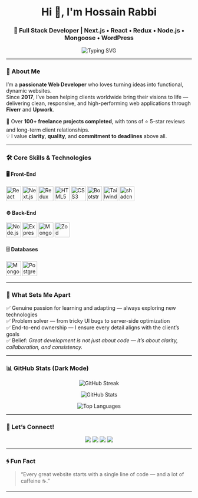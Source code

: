 <!-- Profile Header -->
<h1 align="center">Hi 👋, I'm Hossain Rabbi</h1>
<h3 align="center">🚀 Full Stack Developer | Next.js • React • Redux • Node.js • Mongoose • WordPress</h3>

<p align="center">
  <img src="https://readme-typing-svg.herokuapp.com?font=Fira+Code&weight=600&size=22&duration=4000&pause=1000&color=6D00C7&center=true&vCenter=true&width=700&lines=Full+Stack+Web+Developer;Building+High-Performance+Web+Apps;Freelancer+on+Fiverr+and+Upwork;Always+Learning+New+Technologies" alt="Typing SVG" />
</p>

---

### 💫 About Me

I’m a **passionate Web Developer** who loves turning ideas into functional, dynamic websites.  
Since **2017**, I’ve been helping clients worldwide bring their visions to life — delivering clean, responsive, and high-performing web applications through **Fiverr** and **Upwork**.

💼 Over **100+ freelance projects completed**, with tons of ⭐️ 5-star reviews and long-term client relationships.  
💡 I value **clarity**, **quality**, and **commitment to deadlines** above all.

---

### 🛠️ Core Skills & Technologies

#### 🖥️ Front-End
<p align="left">
  <img src="https://cdn.jsdelivr.net/gh/devicons/devicon/icons/react/react-original.svg" width="40" height="40" alt="React" />
  <img src="https://cdn.jsdelivr.net/gh/devicons/devicon/icons/nextjs/nextjs-original.svg" width="40" height="40" alt="Next.js" />
  <img src="https://cdn.jsdelivr.net/gh/devicons/devicon/icons/redux/redux-original.svg" width="40" height="40" alt="Redux" />
  <img src="https://cdn.jsdelivr.net/gh/devicons/devicon/icons/html5/html5-original.svg" width="40" height="40" alt="HTML5" />
  <img src="https://cdn.jsdelivr.net/gh/devicons/devicon/icons/css3/css3-original.svg" width="40" height="40" alt="CSS3" />
  <img src="https://cdn.jsdelivr.net/gh/devicons/devicon/icons/bootstrap/bootstrap-original.svg" width="40" height="40" alt="Bootstrap" />
  <img src="https://cdn.jsdelivr.net/gh/devicons/devicon/icons/tailwindcss/tailwindcss-original.svg" width="40" height="40" alt="Tailwind CSS" />
  <img src="https://avatars.githubusercontent.com/u/139895814?s=200&v=4" width="40" height="40" alt="shadcn/ui" />
</p>

#### ⚙️ Back-End
<p align="left">
  <img src="https://cdn.jsdelivr.net/gh/devicons/devicon/icons/nodejs/nodejs-original.svg" width="40" height="40" alt="Node.js" />
  <img src="https://cdn.jsdelivr.net/gh/devicons/devicon/icons/express/express-original.svg" width="40" height="40" alt="Express.js" />
  <img src="https://cdn.jsdelivr.net/gh/devicons/devicon/icons/mongoose/mongoose-original.svg" width="40" height="40" alt="Mongoose" />
  <img src="https://raw.githubusercontent.com/devicons/devicon/master/icons/zod/zod-original.svg" width="40" height="40" alt="Zod" />
</p>

#### 🗄️ Databases
<p align="left">
  <img src="https://cdn.jsdelivr.net/gh/devicons/devicon/icons/mongodb/mongodb-original.svg" width="40" height="40" alt="MongoDB" />
  <img src="https://cdn.jsdelivr.net/gh/devicons/devicon/icons/postgresql/postgresql-original.svg" width="40" height="40" alt="PostgreSQL" />
</p>

---

### 🌟 What Sets Me Apart

✅ Genuine passion for learning and adapting — always exploring new technologies  
✅ Problem solver — from tricky UI bugs to server-side optimization  
✅ End-to-end ownership — I ensure every detail aligns with the client’s goals  
✅ Belief: *Great development is not just about code — it’s about clarity, collaboration, and consistency.*

---

### 📊 GitHub Stats (Dark Mode)

<p align="center">
  <img src="https://github-readme-streak-stats.herokuapp.com/?user=hossainrabbii&theme=black-ice&hide_border=true&stroke=6D00C7&background=0D1117&ring=6D00C7&fire=6D00C7&currStreakLabel=6D00C7" alt="GitHub Streak" />
</p>

<p align="center">
  <img src="https://github-readme-stats.vercel.app/api?username=hossainrabbii&show_icons=true&theme=black-ice&hide_border=true&title_color=6D00C7&icon_color=6D00C7" alt="GitHub Stats" />
</p>

<p align="center">
  <img src="https://github-readme-stats.vercel.app/api/top-langs/?username=hossainrabbii&layout=compact&theme=black-ice&hide_border=true&title_color=6D00C7" alt="Top Languages" />
</p>

---

### 🤝 Let’s Connect!

<p align="center">
  <a href="https://fiverr.com/iibbar" target="_blank"><img src="https://img.shields.io/badge/Fiverr-1DBF73?style=for-the-badge&logo=fiverr&logoColor=white"/></a>
  <a href="https://upwork.com/freelancers/hossainrabbi" target="_blank"><img src="https://img.shields.io/badge/Upwork-6FDA44?style=for-the-badge&logo=upwork&logoColor=white"/></a>
  <a href="mailto:mdhosen21018@gmail.com"><img src="https://img.shields.io/badge/Email-D14836?style=for-the-badge&logo=gmail&logoColor=white"/></a>
  <a href="https://www.linkedin.com/in/hossainrabbi/" target="_blank"><img src="https://img.shields.io/badge/LinkedIn-0A66C2?style=for-the-badge&logo=linkedin&logoColor=white"/></a>
</p>

---

### 🌀 Fun Fact
> “Every great website starts with a single line of code — and a lot of caffeine ☕.”

---

<!-- <p align="center">
  <img src="https://komarev.com/ghpvc/?username=hossainrabbii&color=6D00C7&style=for-the-badge" alt="Profile Views" />
</p>

<p align="center">
  <img src="https://raw.githubusercontent.com/hossainrabbii/hossainrabbii/main/assets/wave.svg" width="100%" height="120px" />
</p> -->
